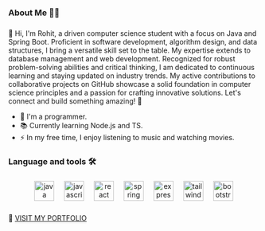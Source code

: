 ###

<h3>About Me 👩‍💻</h3>

###

<p align="left">👋 Hi, I'm Rohit, a driven computer science student with a focus on Java and Spring Boot. Proficient in software development, algorithm design, and data structures, I bring a versatile skill set to the table. My expertise extends to database management and web development. Recognized for robust problem-solving abilities and critical thinking, I am dedicated to continuous learning and staying updated on industry trends. My active contributions to collaborative projects on GitHub showcase a solid foundation in computer science principles and a passion for crafting innovative solutions. Let's connect and build something amazing! 🚀</p>

- 🔭 I'm a programmer.
- 📚 Currently learning Node.js and TS.
- ⚡ In my free time, I enjoy listening to music and watching movies.

###

<h3>Language and tools 🛠</h3>

###

<div align="center">
  <img src="https://cdn.jsdelivr.net/gh/devicons/devicon/icons/java/java-original.svg" height="40" alt="java logo"  />
  <img width="12" />
  <img src="https://cdn.jsdelivr.net/gh/devicons/devicon/icons/javascript/javascript-original.svg" height="40" alt="javascript logo"  />
  <img width="12" />
  <img src="https://cdn.jsdelivr.net/gh/devicons/devicon/icons/react/react-original.svg" height="40" alt="react logo"  />
  <img width="12" />
  <img src="https://cdn.jsdelivr.net/gh/devicons/devicon/icons/spring/spring-original.svg" height="40" alt="spring logo"  />
  <img width="12" />
  <img src="https://cdn.jsdelivr.net/gh/devicons/devicon/icons/express/express-original.svg" height="40" alt="express logo"  />
  <img width="12" />
  <img src="https://cdn.jsdelivr.net/gh/devicons/devicon/icons/tailwindcss/tailwindcss-original-wordmark.svg" height="40" alt="tailwindcss logo"  />
  <img width="12" />
  <img src="https://cdn.jsdelivr.net/gh/devicons/devicon/icons/bootstrap/bootstrap-original.svg" height="40" alt="bootstrap logo"  />
</div>

###
🔗 <a href="https://rohitghorai.github.io/Portfolio/">VISIT MY PORTFOLIO</a>
